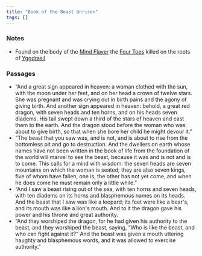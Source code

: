 ```yaml
---
title: "Book of the Beast Unrisen"
tags: []
---
```


### Notes

- Found on the body of the [Mind Flayer](content/Species/Mind%20Flayer.md) the [Four Toes](content/PCs/Four%20Toes.md) killed on the roots of [Yggdrasil](content/Places/Yggdrasil.md)


### Passages

- “And a great sign appeared in heaven: a woman clothed with the sun, with the moon under her feet, and on her head a crown of twelve stars. She was pregnant and was crying out in birth pains and the agony of giving birth. And another sign appeared in heaven: behold, a great red dragon, with seven heads and ten horns, and on his heads seven diadems. His tail swept down a third of the stars of heaven and cast them to the earth. And the dragon stood before the woman who was about to give birth, so that when she bore her child he might devour it.”
- “The beast that you saw was, and is not, and is about to rise from the bottomless pit and go to destruction. And the dwellers on earth whose names have not been written in the book of life from the foundation of the world will marvel to see the beast, because it was and is not and is to come. This calls for a mind with wisdom: the seven heads are seven mountains on which the woman is seated; they are also seven kings, five of whom have fallen, one is, the other has not yet come, and when he does come he must remain only a little while.”
- “And I saw a beast rising out of the sea, with ten horns and seven heads, with ten diadems on its horns and blasphemous names on its heads. And the beast that I saw was like a leopard; its feet were like a bear's, and its mouth was like a lion's mouth. And to it the dragon gave his power and his throne and great authority.
- “And they worshiped the dragon, for he had given his authority to the beast, and they worshiped the beast, saying, “Who is like the beast, and who can fight against it?” And the beast was given a mouth uttering haughty and blasphemous words, and it was allowed to exercise authority.”
